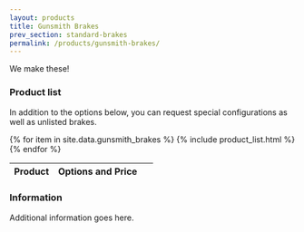 ```yaml
---
layout: products
title: Gunsmith Brakes
prev_section: standard-brakes
permalink: /products/gunsmith-brakes/
---
```


We make these!

### Product list

In addition to the options below, you can request special configurations as well as unlisted brakes.

<div class="mobile-side-scroller">

<table>
  <thead>
    <tr>
      <th>Product</th>
      <th><span class="option">Options</span> and <span class="price">Price</span></th>
      <th>&nbsp;</th>
    </tr>
  </thead>
  <tbody>
{% for item in site.data.gunsmith_brakes %}
  {% include product_list.html %}
{% endfor %}
  </tbody>
</table>
</div>

### Information

Additional information goes here.
